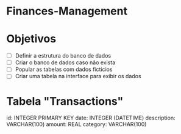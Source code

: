 # Finances-Management

# Objetivos

- [ ] Definir a estrutura do banco de dados
- [ ] Criar o banco de dados caso não exista
- [ ] Popular as tabelas com dados ficticios
- [ ] Criar uma tabela na interface para exibir os dados

# Tabela "Transactions"

id: INTEGER PRIMARY KEY
date: INTEGER (DATETIME)
description: VARCHAR(100)
amount: REAL
category: VARCHAR(100)
